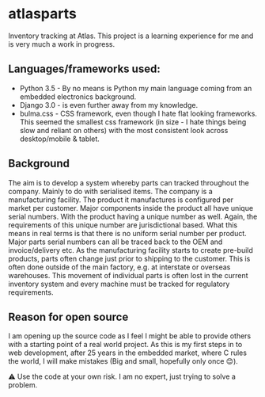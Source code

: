 # atlasparts
Inventory tracking at Atlas.
This project is a learning experience for me and is very much a work in progress.


## Languages/frameworks used:
- Python 3.5 - By no means is Python my main language coming from an embedded electronics background.
- Django 3.0 - is even further away from my knowledge.
- bulma.css - CSS framework, even though I hate flat looking frameworks. This seemed the smallest css framework (in size - I hate things being slow and reliant on others) with the most consistent look across desktop/mobile & tablet.


## Background
The aim is to develop a system whereby parts can tracked throughout the company.
Mainly to do with serialised items.
The company is a manufacturing facility.
The product it manufactures is configured per market per customer.
Major components inside the product all have unique serial numbers. With the product having a unique number as well. Again, the requirements of this unique number are jurisdictional based. What this means in real terms is that there is no uniform serial number per product.
Major parts serial numbers can all be traced back to the OEM and invoice/delivery etc.
As the manufacturing facility starts to create pre-build products, parts often change just prior to shipping to the customer. This is often done outside of the main factory, e.g. at interstate or overseas warehouses.
This movement of individual parts is often lost in the current inventory system and every machine must be tracked for regulatory requirements.


## Reason for open source
I am opening up the source code as I feel I might be able to provide others with a starting point of a real world project.
As this is my first steps in to web development, after 25 years in the embedded market, where C rules the world, I will make mistakes (Big and small, hopefully only once :blush:).

:warning: Use the code at your own risk. I am no expert, just trying to solve a problem.
